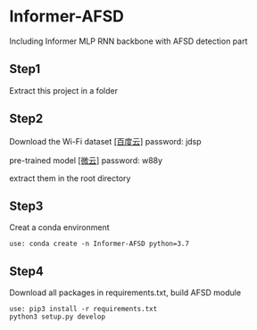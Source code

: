 # Informer-AFSD
Including Informer MLP RNN backbone with AFSD detection part

## Step1
Extract this project in a folder

## Step2
Download the Wi-Fi dataset [\[百度云\]](https://pan.baidu.com/s/10uSTEQQmwOBhA2HXa-Jcuw?pwd=jdsp) password: jdsp

pre-trained model [\[微云\]](https://share.weiyun.com/bP62lmHj) password: w88y

extract them in the root directory

## Step3
Creat a conda environment
```shell script
use: conda create -n Informer-AFSD python=3.7
```

## Step4
Download all packages in requirements.txt, build AFSD module
```shell script
use: pip3 install -r requirements.txt
python3 setup.py develop
```
